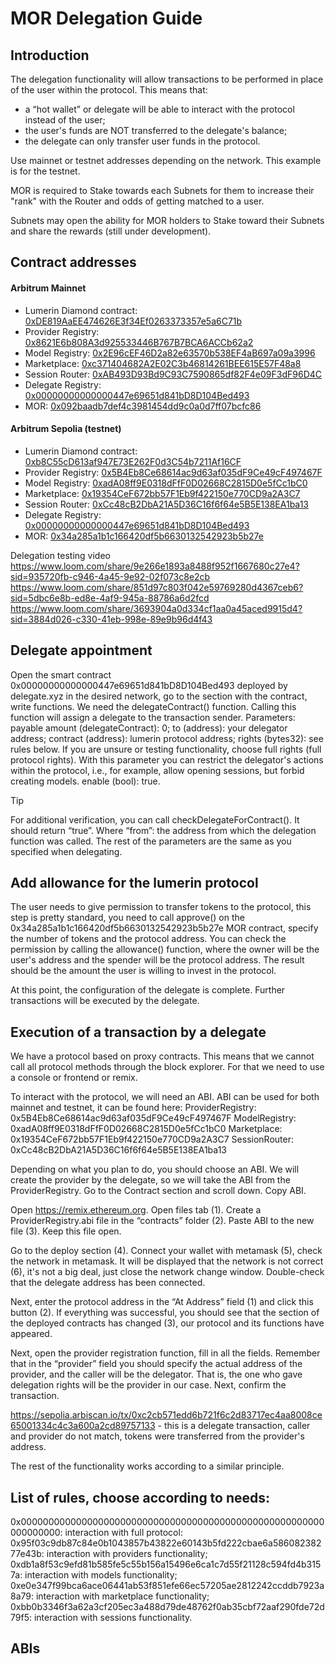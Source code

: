 # MOR Delegation Guide
## Introduction
The delegation functionality will allow transactions to be performed in place of the user within the protocol. This means that:
- a “hot wallet” or delegate will be able to interact with the protocol instead of the user;
- the user's funds are NOT transferred to the delegate's balance;
- the delegate can only transfer user funds in the protocol.

Use mainnet or testnet addresses depending on the network. This example is for the testnet.


MOR is required to Stake towards each Subnets for them to increase their "rank" with the Router and odds of getting matched to a user.

Subnets may open the ability for MOR holders to Stake toward their Subnets and share the rewards (still under development). 


## Contract addresses

#### Arbitrum Mainnet
- Lumerin Diamond contract: [0xDE819AaEE474626E3f34Ef0263373357e5a6C71b](https://arbiscan.io/address/0xDE819AaEE474626E3f34Ef0263373357e5a6C71b)
- Provider Registry: [0x8621E6b808A3d925533446B767B7BCA6ACCb62a2](https://arbiscan.io/address/0x8621E6b808A3d925533446B767B7BCA6ACCb62a2)
- Model Registry: [0x2E96cEF46D2a82e63570b538EF4aB697a09a3996](https://arbiscan.io/address/0x2E96cEF46D2a82e63570b538EF4aB697a09a3996)
- Marketplace: [0xc371404682A2E02C3b46814261BEE615E57F48a8](https://arbiscan.io/address/0xc371404682A2E02C3b46814261BEE615E57F48a8) 
- Session Router: [0xAB493D93Bd9C93C7590865df82F4e09F3dF96D4C](https://arbiscan.io/address/0xAB493D93Bd9C93C7590865df82F4e09F3dF96D4C)
- Delegate Registry: [0x00000000000000447e69651d841bD8D104Bed493](https://arbiscan.io/address/0x00000000000000447e69651d841bD8D104Bed493)
- MOR: [0x092baadb7def4c3981454dd9c0a0d7ff07bcfc86](https://arbiscan.io/address/0x092bAaDB7DEf4C3981454dD9c0A0D7FF07bCFc86)

#### Arbitrum Sepolia (testnet)
- Lumerin Diamond contract: [0xb8C55cD613af947E73E262F0d3C54b7211Af16CF](https://sepolia.arbiscan.io/address/0xb8C55cD613af947E73E262F0d3C54b7211Af16CF) 
- Provider Registry: [0x5B4Eb8Ce68614ac9d63af035dF9Ce49cF497467F](https://sepolia.arbiscan.io/address/0x5B4Eb8Ce68614ac9d63af035dF9Ce49cF497467F)
- Model Registry: [0xadA08ff9E0318dFfF0D02668C2815D0e5fCc1bC0](https://sepolia.arbiscan.io/address/0xadA08ff9E0318dFfF0D02668C2815D0e5fCc1bC0)
- Marketplace: [0x19354CeF672bb57F1Eb9f422150e770CD9a2A3C7](https://sepolia.arbiscan.io/address/0x19354CeF672bb57F1Eb9f422150e770CD9a2A3C7) 
- Session Router: [0xCc48cB2DbA21A5D36C16f6f64e5B5E138EA1ba13](https://sepolia.arbiscan.io/address/0xCc48cB2DbA21A5D36C16f6f64e5B5E138EA1ba13) 
- Delegate Registry: [0x00000000000000447e69651d841bD8D104Bed493](https://sepolia.arbiscan.io/address/0x00000000000000447e69651d841bD8D104Bed493)
- MOR: [0x34a285a1b1c166420df5b6630132542923b5b27e](https://sepolia.arbiscan.io/address/0x34a285a1b1c166420df5b6630132542923b5b27e)



Delegation testing video
https://www.loom.com/share/9e266e1893a8488f952f1667680c27e4?sid=935720fb-c946-4a45-9e92-02f073c8e2cb
https://www.loom.com/share/851d97c803f042e59769280d4367ceb6?sid=5dbc6e8b-ed8e-4af9-945a-88786a6d2fcd
https://www.loom.com/share/3693904a0d334cf1aa0a45aced9915d4?sid=3884d026-c330-41eb-998e-89e9b96d4f43






## Delegate appointment
Open the smart contract 0x00000000000000447e69651d841bD8D104Bed493 deployed by delegate.xyz in the desired network, go to the section with the contract, write functions. We need the delegateContract() function. Calling this function will assign a delegate to the transaction sender. Parameters:
payable amount (delegateContract): 0;
to (address): your delegator address;
contract (address): lumerin protocol address;
rights (bytes32): see rules below. If you are unsure or testing functionality, choose full rights (full protocol rights). With this parameter you can restrict the delegator's actions within the protocol, i.e., for example, allow opening sessions, but forbid creating models.
enable (bool): true.

> [!TIP]
> For additional verification, you can call checkDelegateForContract(). It should return “true”. Where “from”: the address from which the delegation function was called. The rest of the parameters are the same as you specified when delegating.



## Add allowance for the lumerin protocol
The user needs to give permission to transfer tokens to the protocol, this step is pretty standard, you need to call approve() on the 0x34a285a1b1c166420df5b6630132542923b5b27e MOR contract, specify the number of tokens and the protocol address. You can check the permission by calling the allowance() function, where the owner will be the user's address and the spender will be the protocol address. The result should be the amount the user is willing to invest in the protocol.

At this point, the configuration of the delegate is complete. Further transactions will be executed by the delegate.

## Execution of a transaction by a delegate
We have a protocol based on proxy contracts. This means that we cannot call all protocol methods through the block explorer. For that we need to use a console or frontend or remix.

To interact with the protocol, we will need an ABI. ABI can be used for both mainnet and testnet, it can be found here:
ProviderRegistry: 0x5B4Eb8Ce68614ac9d63af035dF9Ce49cF497467F
ModelRegistry: 0xadA08ff9E0318dFfF0D02668C2815D0e5fCc1bC0
Marketplace: 0x19354CeF672bb57F1Eb9f422150e770CD9a2A3C7 
SessionRouter: 0xCc48cB2DbA21A5D36C16f6f64e5B5E138EA1ba13 

Depending on what you plan to do, you should choose an ABI. We will create the provider by the delegate, so we will take the ABI from the ProviderRegistry. Go to the Contract section and scroll down. Copy ABI.




Open https://remix.ethereum.org. Open files tab (1). Create a ProviderRegistry.abi file in the “contracts” folder (2). Paste ABI to the new file (3). Keep this file open.




Go to the deploy section (4). Connect your wallet with metamask (5), check the network in metamask. It will be displayed that the network is not correct (6), it's not a big deal, just close the network change window.
Double-check that the delegate address has been connected.


Next, enter the protocol address in the “At Address” field (1) and click this button (2). If everything was successful, you should see that the section of the deployed contracts has changed (3), our protocol and its functions have appeared.

Next, open the provider registration function, fill in all the fields. Remember that in the “provider” field you should specify the actual address of the provider, and the caller will be the delegator. That is, the one who gave delegation rights will be the provider in our case. Next, confirm the transaction.

https://sepolia.arbiscan.io/tx/0xc2cb571edd6b721f6c2d83717ec4aa8008ce65001334c4c3a600a2cd89757133 - this is a delegate transaction, caller and provider do not match, tokens were transferred from the provider's address.

The rest of the functionality works according to a similar principle.


## List of rules, choose according to needs:
0x0000000000000000000000000000000000000000000000000000000000000000: interaction with full protocol:
0x95f03c9db87c84e0b1043857b43822e60143b5fd222cbae6a58608238277e43b: interaction with providers functionality;
0xdb1a8f53c9efd81b585fe5c55b156a15496e6ca1c7d55f21128c594fd4b3157a: interaction with models functionality;
0xe0e347f99bca6ace06441ab53f851efe66ec57205ae2812242ccddb7923a8a79: interaction with marketplace functionality;
0xbb0b3346f3a62a3cf205ec3a488d79de48762f0ab35cbf72aaf290fde72d79f5: interaction with sessions functionality.


## ABIs

